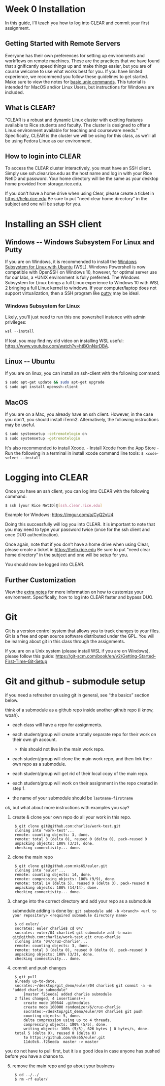 # Week 0 Installation
In this guide, I'll teach you how to log into CLEAR and commit your first assignment.


## Getting Started with Remote Servers
Everyone has their own preferences for setting up environments and workflows on remote machines. These are the practices that we have found that significantly speed things up and make things easier, but you are of course welcome to use what works best for you. If you have limited experience, we recommend you follow these guidelines to get started. Make sure to view the notes for [basic unix commands](../week0/notes.md). This tutorial is intended for MacOS and/or Linux Users, but instructions for Windows are included.

## What is CLEAR?
"CLEAR is a robust and dynamic Linux cluster with exciting features available to Rice students and faculty. The cluster is designed to offer a Linux environment available for teaching and courseware needs." 
Specifically, CLEAR is the cluster we will be using for this class, as we'll all be using Fedora Linux as our environment.

## How to login into CLEAR
To access the CLEAR cluster interactively, you must have an SSH client. Simply use ssh.clear.rice.edu as the host name and log in with your Rice NetID and password. Your home directory will be the same as your desktop home provided from storage.rice.edu.

If you don't have a home drive when using Clear, please create a ticket in https://help.rice.edu Be sure to put "need clear home directory" in the subject and one will be setup for you.

# Installing an SSH client 

## Windows -- Windows Subsystem For Linux and Putty
If you are on Windows, it is recommended to install the [Windows Subsystem for Linux with Ubuntu](https://docs.microsoft.com/en-us/windows/wsl/install) (WSL). Windows Powershell is now compatible with OpenSSH on Windows 10, however, for optimal server use for our labs, a *UNIX environment is fully preferred. The Windows Subsystem for Linux brings a full Linux experience to Windows 10 with WSL 2 bringing a full Linux kernel to windows. If your computer/laptop does not support virtualization, then a SSH program like [putty](https://www.puttygen.com/download-putty) may be ideal.

### Windows Subsystem for Linux
Likely, you'll just need to run this one powershell instance with admin privileges:

```powershell
wsl --install
```

If lost, you may find my old video on installing WSL useful: https://www.youtube.com/watch?v=htBOnNsrDBA.


## Linux -- Ubuntu
If you are on linux, you can install an ssh-client with the following command:

```bash
$ sudo apt-get update && sudo apt-get upgrade
$ sudo apt install openssh-client
```

## MacOS
If you are on a Mac, you already have an ssh client. However, in the case you don't, you should install iTerm2. Alternatively, the following instructions may be useful.

```bash
$ sudo systemsetup -setremotelogin on
$ sudo systemsetup -getremotelogin
```

It's also recommended to install Xcode.
    - Install Xcode from the App Store
    - Run the following in a terminal in install xcode command line tools: `$ xcode-select --install`


# Logging into CLEAR
Once you have an ssh client, you can log into CLEAR with the following command:

```bash
$ ssh [your Rice NetID]@[ssh.clear.rice.edu]
```
Example for Windows: https://imgur.com/a/CyQ2vU4

Doing this successfully will log you into CLEAR. It is important to note that you may need to type your password twice (once for the ssh client and once DUO authentication).

Once again, note that if you don't have a home drive when using Clear, please create a ticket in https://help.rice.edu Be sure to put "need clear home directory" in the subject and one will be setup for you.

You should now be logged into CLEAR.

## Further Customization
View the [extra notes](../installation/extra.md) for more information on how to customize your environment. Specifically, how to log into CLEAR faster and bypass DUO.



# Git
Git is a version control system that allows you to track changes to your files. Git is a free and open source software distributed under the GPL.
You will be learning about git in this class through the assignments.

If you are on a Unix system (please install WSL if you are on Windows), please follow this guide: https://git-scm.com/book/en/v2/Getting-Started-First-Time-Git-Setup



# Git and github - submodule setup
if you need a refresher on using git in general, see “the basics” section below.

think of a submodule as a github repo inside another github repo (i know, woah).

- each class will have a repo for assignments.

- each student/group will create a totally separate repo for their work on their own gh account.
    - this should not live in the main work repo.

- each student/group will clone the main work repo, and then link their own repo as a submodule.

- each student/group will get rid of their local copy of the main repo.

- each student/group will work on their assignment in the repo created in step 1.

- the name of your submodule should be `lastname-firstname`

ok, but what about more instructions with examples you say?

1. create & clone your own repo
do all your work in this repo.

        $ git clone git@github.com:charlie/work-test.git
        cloning into 'work-test'...
        remote: counting objects: 3, done.
        remote: total 3 (delta 0), reused 0 (delta 0), pack-reused 0
        unpacking objects: 100% (3/3), done.
        checking connectivity... done.

2. clone the main repo

    
        $ git clone git@github.com:mks65/euler.git
        cloning into 'euler'...
        remote: counting objects: 14, done.
        remote: compressing objects: 100% (9/9), done.
        remote: total 14 (delta 5), reused 9 (delta 3), pack-reused 0
        unpacking objects: 100% (14/14), done.
        checking connectivity... done.


3. change into the correct directory and add your repo as a submodule

    submodule adding is done by: `git submodule add -b <branch> <url to your repository> <required submodule directory name>`


        $ cd euler/
        socrates: euler charlie$ cd 04/
        socrates: euler/04 charlie$ git submodule add -b main git@github.com:charlie/work-test.git cruz-charlie
        cloning into '04/cruz-charlie'...
        remote: counting objects: 3, done.
        remote: total 3 (delta 0), reused 0 (delta 0), pack-reused 0
        unpacking objects: 100% (3/3), done.
        checking connectivity... done.

4. commit and push changes

    
        $ git pull
        already up-to-date.
        socrates:~/desktop/git_demo/euler/04 charlie$ git commit -a -m "added charlie submodule"
            [master f25eeda] added charlie submodule
        2 files changed, 4 insertions(+)
            create mode 100644 .gitmodules
            create mode 160000 randomizer/6/cruz-charlie
            socrates:~/desktop/git_demo/euler/04 charlie$ git push
            counting objects: 5, done.
            delta compression using up to 4 threads.
            compressing objects: 100% (5/5), done.
            writing objects: 100% (5/5), 626 bytes | 0 bytes/s, done.
        total 5 (delta 0), reused 0 (delta 0)
            to https://github.com/mks65/euler.git
            11dc0c6..f25eeda  master -> master
        

you do not have to pull first, but it is a good idea in case anyone has pushed before you have a chance to.

5. remove the main repo and go about your business

        $ cd ../../
        $ rm -rf euler/
